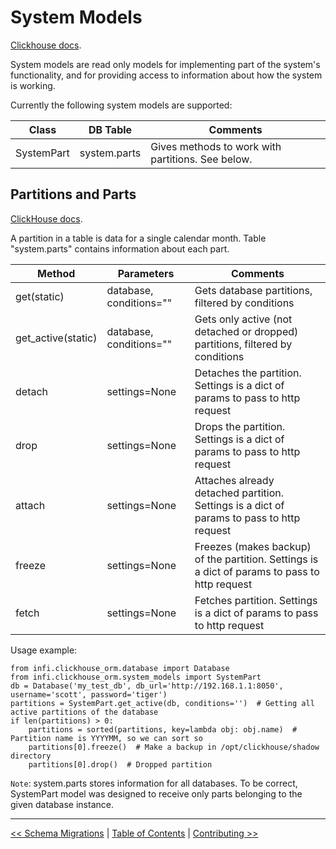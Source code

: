 System Models
=============

[Clickhouse docs](https://clickhouse.yandex/docs/en/system_tables/).

System models are read only models for implementing part of the system's functionality, and for providing access to information about how the system is working.

Currently the following system models are supported:

| Class        | DB Table       | Comments
| ------------ | -------------- | ---------------------------------------------------
| SystemPart   | system.parts   | Gives methods to work with partitions. See below.

Partitions and Parts
--------------------

[ClickHouse docs](https://clickhouse.yandex/docs/en/query_language/queries/#manipulations-with-partitions-and-parts).

A partition in a table is data for a single calendar month. Table "system.parts" contains information about each part.

| Method                | Parameters                | Comments
| --------------------- | ------------------------- | -----------------------------------------------------------------------------------------------
| get(static)           | database, conditions=""   | Gets database partitions, filtered by conditions
| get_active(static)    | database, conditions=""   | Gets only active (not detached or dropped) partitions, filtered by conditions
| detach                | settings=None             | Detaches the partition. Settings is a dict of params to pass to http request
| drop                  | settings=None             | Drops the partition. Settings is a dict of params to pass to http request
| attach                | settings=None             | Attaches already detached partition. Settings is a dict of params to pass to http request
| freeze                | settings=None             | Freezes (makes backup) of the partition. Settings is a dict of params to pass to http request
| fetch                 | settings=None             | Fetches partition. Settings is a dict of params to pass to http request

Usage example:

    from infi.clickhouse_orm.database import Database
    from infi.clickhouse_orm.system_models import SystemPart
    db = Database('my_test_db', db_url='http://192.168.1.1:8050', username='scott', password='tiger')
    partitions = SystemPart.get_active(db, conditions='')  # Getting all active partitions of the database
    if len(partitions) > 0:
        partitions = sorted(partitions, key=lambda obj: obj.name)  # Partition name is YYYYMM, so we can sort so
        partitions[0].freeze()  # Make a backup in /opt/clickhouse/shadow directory
        partitions[0].drop()  # Dropped partition

`Note`: system.parts stores information for all databases. To be correct, SystemPart model was designed to receive only parts belonging to the given database instance.


---

[<< Schema Migrations](schema_migrations.md) | [Table of Contents](toc.md) | [Contributing >>](contributing.md)